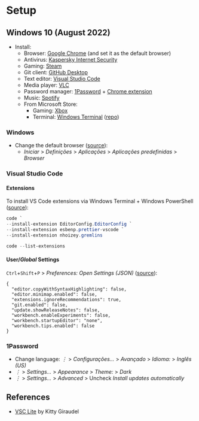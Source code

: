 # Setup

## Windows 10 (August 2022)

- Install:
  - Browser: [Google Chrome](https://www.google.com/chrome/) (and set it as the default browser)
  - Antivirus: [Kaspersky Internet Security](https://www.kaspersky.com/internet-security)
  - Gaming: [Steam](https://store.steampowered.com/)
  - Git client: [GitHub Desktop](https://desktop.github.com/)
  - Text editor: [Visual Studio Code](https://code.visualstudio.com/)
  - Media player: [VLC](https://www.videolan.org/vlc/)
  - Password manager: [1Password](https://1password.com/downloads/windows/) + [Chrome extension](https://1password.com/downloads/mac/#browsers)
  - Music: [Spotify](https://www.spotify.com/pt-en/download/)
  - From Microsoft Store:
    - Gaming: [Xbox](https://www.microsoft.com/store/productId/9MV0B5HZVK9Z)
    - Terminal: [Windows Terminal](https://www.microsoft.com/store/productId/9N0DX20HK701) ([repo](https://github.com/microsoft/terminal))

### Windows

- Change the default browser ([source](https://support.google.com/chrome/answer/95417)):
  - _Iniciar_ > _Definições_ > _Aplicações_ > _Aplicações predefinidas_ > _Browser_

### Visual Studio Code

#### Extensions

To install VS Code extensions via Windows Terminal + Windows PowerShell ([source](https://stackoverflow.com/a/72988250)):

```PowerShell
code `
--install-extension EditorConfig.EditorConfig `
--install-extension esbenp.prettier-vscode `
--install-extension nhoizey.gremlins
```

```PowerShell
code --list-extensions
```

#### User/_Global_ Settings

`Ctrl`+`Shift`+`P` > _Preferences: Open Settings (JSON)_ ([source](https://code.visualstudio.com/docs/getstarted/settings#_settingsjson)):

```jsonc
{
  "editor.copyWithSyntaxHighlighting": false,
  "editor.minimap.enabled": false,
  "extensions.ignoreRecommendations": true,
  "git.enabled": false,
  "update.showReleaseNotes": false,
  "workbench.enableExperiments": false,
  "workbench.startupEditor": "none",
  "workbench.tips.enabled": false
}
```

### 1Password

- Change language: _⋮_ > _Configurações…_ > _Avançado_ > _Idioma:_ > _Inglês (US)_
- _⋮_ > _Settings…_ > _Appearance_ > _Theme:_ > _Dark_
- _⋮_ > _Settings…_ > _Advanced_ > Uncheck _Install updates automatically_

## References

- [VSC Lite](https://kittygiraudel.com/snippets/vsc-lite/) by Kitty Giraudel
